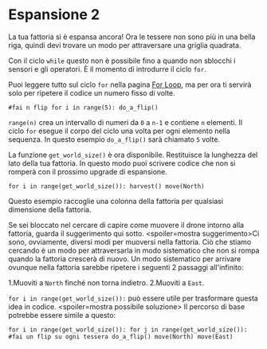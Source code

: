 # Espansione 2
La tua fattoria si è espansa ancora! Ora le tessere non sono più in una bella riga, quindi devi trovare un modo per attraversare una griglia quadrata.

Con il ciclo `while` questo non è possibile fino a quando non sblocchi i sensori e gli operatori. È il momento di introdurre il ciclo `for`.

Puoi leggere tutto sul ciclo `for` nella pagina [For Loop](docs/scripting/for.md), ma per ora ti servirà solo per ripetere il codice un numero fisso di volte.

`#fai n flip
for i in range(5):
	do_a_flip()`

`range(n)` crea un intervallo di numeri da `0` a `n-1` e contiene `n` elementi. Il ciclo `for` esegue il corpo del ciclo una volta per ogni elemento nella sequenza. In questo esempio `do_a_flip()` sarà chiamato `5` volte.

La funzione `get_world_size()` è ora disponibile. Restituisce la lunghezza del lato della tua fattoria. In questo modo puoi scrivere codice che non si romperà con il prossimo upgrade di espansione.

`for i in range(get_world_size()):
	harvest()
	move(North)`

Questo esempio raccoglie una colonna della fattoria per qualsiasi dimensione della fattoria.

Se sei bloccato nel cercare di capire come muovere il drone intorno alla fattoria, guarda il suggerimento qui sotto.
<spoiler=mostra suggerimento>Ci sono, ovviamente, diversi modi per muoversi nella fattoria.
Ciò che stiamo cercando è un modo per attraversarla in modo sistematico che non si rompa quando la fattoria crescerà di nuovo.
Un modo sistematico per arrivare ovunque nella fattoria sarebbe ripetere i seguenti 2 passaggi all'infinito:

1.Muoviti a `North` finché non torna indietro.
2.Muoviti a `East`.

`for i in range(get_world_size()):` può essere utile per trasformare questa idea in codice.
</spoiler>
<spoiler=mostra possibile soluzione> Il percorso di base potrebbe essere simile a questo:

`for i in range(get_world_size()):
	for j in range(get_world_size()):
		#fai un flip su ogni tessera
		do_a_flip()
		move(North)
	move(East)`
</spoiler>